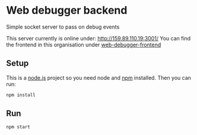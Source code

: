 # Web debugger backend

Simple socket server to pass on debug events

This server currently is online under: http://159.89.110.19:3001/
You can find the frontend in this organisation under [web-debugger-frontend](https://github.com/ar-marco-polo/web-debugger-frontend)

## Setup

This is a [node.js](https://nodejs.org/en/) project so you need node and [npm](https://www.npmjs.com/) installed. Then you can run:

``` bash
npm install
```

## Run
```
npm start
```
